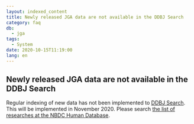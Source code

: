 ```yaml
---
layout: indexed_content
title: Newly released JGA data are not available in the DDBJ Search
category: faq
db:
  - jga
tags: 
  - System
date: 2020-10-15T11:19:00
lang: en
---
```


## Newly released JGA data are not available in the DDBJ Search

<p>Regular indexing of new data has not been implemented to <a href="https://ddbj.nig.ac.jp/search">DDBJ Search</a>. This will be implemented in November 2020. Please search <a href="https://humandbs.biosciencedbc.jp/en/data-use/all-researches">the list of researches at the NBDC Human Database</a>. </p>
